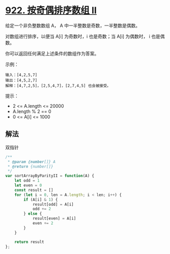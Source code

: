# [922. 按奇偶排序数组 II](https://leetcode-cn.com/problems/sort-array-by-parity-ii/)
给定一个非负整数数组 A， A 中一半整数是奇数，一半整数是偶数。

对数组进行排序，以便当 A[i] 为奇数时，i 也是奇数；当 A[i] 为偶数时， i 也是偶数。

你可以返回任何满足上述条件的数组作为答案。

 

示例：
```
输入：[4,2,5,7]
输出：[4,5,2,7]
解释：[4,7,2,5]，[2,5,4,7]，[2,7,4,5] 也会被接受。
```

提示：

* 2 <= A.length <= 20000
* A.length % 2 == 0
* 0 <= A[i] <= 1000
## 解法
双指针
```js
/**
 * @param {number[]} A
 * @return {number[]}
 */
var sortArrayByParityII = function(A) {
    let odd = 1
    let even = 0
    const result = []
    for (let i = 0, len = A.length; i < len; i++) {
        if (A[i] & 1) {
            result[odd] = A[i]
            odd += 2
        } else {
            result[even] = A[i]
            even += 2
        }
    }

    return result
};
```
